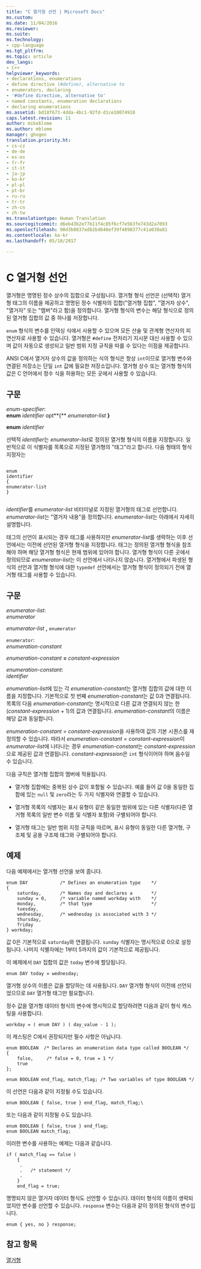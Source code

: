 ```yaml
---
title: "C 열거형 선언 | Microsoft Docs"
ms.custom: 
ms.date: 11/04/2016
ms.reviewer: 
ms.suite: 
ms.technology:
- cpp-language
ms.tgt_pltfrm: 
ms.topic: article
dev_langs:
- C++
helpviewer_keywords:
- declarations, enumerations
- define directive (#define), alternative to
- enumerators, declaring
- '#define directive, alternative to'
- named constants, enumeration declarations
- declaring enumerations
ms.assetid: bd18f673-4dda-4bc1-92fd-d1ce10074910
caps.latest.revision: 11
author: mikeblome
ms.author: mblome
manager: ghogen
translation.priority.ht:
- cs-cz
- de-de
- es-es
- fr-fr
- it-it
- ja-jp
- ko-kr
- pl-pl
- pt-br
- ru-ru
- tr-tr
- zh-cn
- zh-tw
ms.translationtype: Human Translation
ms.sourcegitcommit: d6eb43b2e77b11f4c85f6cf7e563fe743d2a7093
ms.openlocfilehash: 90d3b0837adb2bd646ef39f4898377c41a030a81
ms.contentlocale: ko-kr
ms.lasthandoff: 05/18/2017

---
```

# <a name="c-enumeration-declarations"></a>C 열거형 선언
열거형은 명명된 정수 상수의 집합으로 구성됩니다. 열거형 형식 선언은 (선택적) 열거형 태그의 이름을 제공하고 명명된 정수 식별자의 집합("열거형 집합", "열거자 상수", "열거자" 또는 "멤버"라고 함)을 정의합니다. 열거형 형식의 변수는 해당 형식으로 정의된 열거형 집합의 값 중 하나를 저장합니다.  
  
 `enum` 형식의 변수를 인덱싱 식에서 사용할 수 있으며 모든 산술 및 관계형 연산자의 피연산자로 사용할 수 있습니다. 열거형은 `#define` 전처리기 지시문 대신 사용할 수 있으며 값이 자동으로 생성되고 일반 범위 지정 규칙을 따를 수 있다는 이점을 제공합니다.  
  
 ANSI C에서 열거자 상수의 값을 정의하는 식의 형식은 항상 `int`이므로 열거형 변수와 연결된 저장소는 단일 `int` 값에 필요한 저장소입니다. 열거형 상수 또는 열거형 형식의 값은 C 언어에서 정수 식을 허용하는 모든 곳에서 사용할 수 있습니다.  
  
## <a name="syntax"></a>구문  
 *enum-specifier*:  
 **enum**  *identifier* opt**{** *enumerator-list* **}**  
  
 **enum**  *identifier*  
  
 선택적 *identifier*는 *enumerator-list*로 정의된 열거형 형식의 이름을 지정합니다. 일반적으로 이 식별자를 목록으로 지정된 열거형의 "태그"라고 합니다. 다음 형태의 형식 지정자는  
  
```  
  
enum  
identifier  
{  
enumerator-list  
}  
  
```  
  
 *identifier*를 *enumerator-list* 비터미널로 지정된 열거형의 태그로 선언합니다. *enumerator-list*는 "열거자 내용"을 정의합니다. *enumerator-list*는 아래에서 자세히 설명합니다.  
  
 태그의 선언이 표시되는 경우 태그를 사용하지만 *enumerator-list*를 생략하는 이후 선언에서는 이전에 선언된 열거형 형식을 지정합니다. 태그는 정의된 열거형 형식을 참조해야 하며 해당 열거형 형식은 현재 범위에 있어야 합니다. 열거형 형식이 다른 곳에서 정의되므로 *enumerator-list*는 이 선언에서 나타나지 않습니다. 열거형에서 파생된 형식의 선언과 열거형 형식에 대한 `typedef` 선언에서는 열거형 형식이 정의되기 전에 열거형 태그를 사용할 수 있습니다.  
  
## <a name="syntax"></a>구문  
 *enumerator-list*:  
 *enumerator*  
  
 *enumerator-list* **,**  `enumerator`  
  
 `enumerator`:  
 *enumeration-constant*  
  
 *enumeration-constant*  **=**  *constant-expression*  
  
 *enumeration-constant*:  
 *identifier*  
  
 *enumeration-list*에 있는 각 *enumeration-constant*는 열거형 집합의 값에 대한 이름을 지정합니다. 기본적으로 첫 번째 *enumeration-constant*는 값 0과 연결됩니다. 목록의 다음 *enumeration-constant*는 명시적으로 다른 값과 연결되지 않는 한 (*constant-expression* + 1)의 값과 연결됩니다. *enumeration-constant*의 이름은 해당 값과 동일합니다.  
  
 *enumeration-constant = constant-expression*을 사용하여 값의 기본 시퀀스를 재정의할 수 있습니다. 따라서 *enumeration-constant = constant-expression*이 *enumerator-list*에 나타나는 경우 *enumeration-constant*는 *constant-expression*으로 제공된 값과 연결됩니다. *constant-expression*은 `int` 형식이어야 하며 음수일 수 있습니다.  
  
 다음 규칙은 열거형 집합의 멤버에 적용됩니다.  
  
-   열거형 집합에는 중복된 상수 값이 포함될 수 있습니다. 예를 들어 값 0을 동일한 집합에 있는 `null` 및 `zero`라는 두 가지 식별자와 연결할 수 있습니다.  
  
-   열거형 목록의 식별자는 표시 유형이 같은 동일한 범위에 있는 다른 식별자(다른 열거형 목록의 일반 변수 이름 및 식별자 포함)와 구별되어야 합니다.  
  
-   열거형 태그는 일반 범위 지정 규칙을 따르며, 표시 유형이 동일한 다른 열거형, 구조체 및 공용 구조체 태그와 구별되어야 합니다.  
  
## <a name="examples"></a>예제  
 다음 예제에서는 열거형 선언을 보여 줍니다.  
  
```  
enum DAY            /* Defines an enumeration type    */  
{  
    saturday,       /* Names day and declares a       */  
    sunday = 0,     /* variable named workday with    */   
    monday,         /* that type                      */  
    tuesday,  
    wednesday,      /* wednesday is associated with 3 */  
    thursday,  
    friday  
} workday;  
```  
  
 값 0은 기본적으로 `saturday`와 연결됩니다. `sunday` 식별자는 명시적으로 0으로 설정됩니다. 나머지 식별자에는 1부터 5까지의 값이 기본적으로 제공됩니다.  
  
 이 예제에서 `DAY` 집합의 값은 `today` 변수에 할당됩니다.  
  
```  
enum DAY today = wednesday;  
```  
  
 열거형 상수의 이름은 값을 할당하는 데 사용됩니다. `DAY` 열거형 형식이 이전에 선언되었으므로 `DAY` 열거형 태그만 필요합니다.  
  
 정수 값을 열거형 데이터 형식의 변수에 명시적으로 할당하려면 다음과 같이 형식 캐스팅을 사용합니다.  
  
```  
workday = ( enum DAY ) ( day_value - 1 );  
```  
  
 이 캐스팅은 C에서 권장되지만 필수 사항은 아닙니다.  
  
```  
enum BOOLEAN  /* Declares an enumeration data type called BOOLEAN */  
{  
    false,     /* false = 0, true = 1 */  
    true   
};   
  
enum BOOLEAN end_flag, match_flag; /* Two variables of type BOOLEAN */  
```  
  
 이 선언은 다음과 같이 지정될 수도 있습니다.  
  
```  
enum BOOLEAN { false, true } end_flag, match_flag;\  
```  
  
 또는 다음과 같이 지정될 수도 있습니다.  
  
```  
enum BOOLEAN { false, true } end_flag;  
enum BOOLEAN match_flag;  
```  
  
 이러한 변수를 사용하는 예제는 다음과 같습니다.  
  
```  
if ( match_flag == false )  
    {  
     .  
     .   /* statement */   
     .  
    }  
    end_flag = true;  
```  
  
 명명되지 않은 열거자 데이터 형식도 선언할 수 있습니다. 데이터 형식의 이름이 생략되었지만 변수를 선언할 수 있습니다. `response` 변수는 다음과 같이 정의된 형식의 변수입니다.  
  
```  
enum { yes, no } response;  
```  
  
## <a name="see-also"></a>참고 항목  
 [열거형](../cpp/enumerations-cpp.md)
